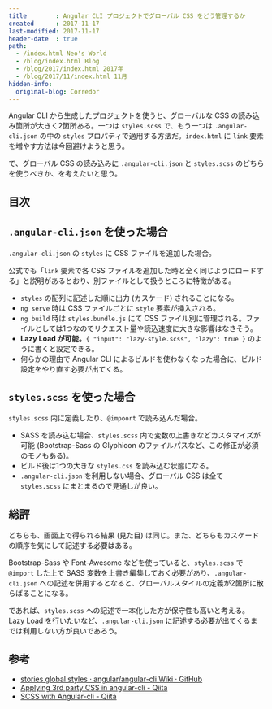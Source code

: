```yaml
---
title        : Angular CLI プロジェクトでグローバル CSS をどう管理するか
created      : 2017-11-17
last-modified: 2017-11-17
header-date  : true
path:
  - /index.html Neo's World
  - /blog/index.html Blog
  - /blog/2017/index.html 2017年
  - /blog/2017/11/index.html 11月
hidden-info:
  original-blog: Corredor
---
```


Angular CLI から生成したプロジェクトを使うと、グローバルな CSS の読み込み箇所が大きく2箇所ある。一つは `styles.scss` で、もう一つは `.angular-cli.json` の中の `styles` プロパティで適用する方法だ。`index.html` に `link` 要素を増やす方法は今回避けようと思う。

で、グローバル CSS の読み込みに `.angular-cli.json` と `styles.scss` のどちらを使うべきか、を考えたいと思う。

## 目次

## `.angular-cli.json` を使った場合

`.angular-cli.json` の `styles` に CSS ファイルを追加した場合。

公式でも「`link` 要素で各 CSS ファイルを追加した時と全く同じようにロードする」と説明があるとおり、別ファイルとして扱うところに特徴がある。

- `styles` の配列に記述した順に出力 (カスケード) されることになる。
- `ng serve` 時は CSS ファイルごとに `style` 要素が挿入される。
- `ng build` 時は `styles.bundle.js` にて CSS ファイル別に管理される。ファイルとしては1つなのでリクエスト量や読込速度に大きな影響はなさそう。
- __Lazy Load が可能。__`{ "input": "lazy-style.scss", "lazy": true }` のように書くと設定できる。
- 何らかの理由で Angular CLI によるビルドを使わなくなった場合に、ビルド設定をやり直す必要が出てくる。

## `styles.scss` を使った場合

`styles.scss` 内に定義したり、`@impoort` で読み込んだ場合。

- SASS を読み込む場合、`styles.scss` 内で変数の上書きなどカスタマイズが可能 (Bootstrap-Sass の Glyphicon のファイルパスなど、この修正が必須のモノもある)。
- ビルド後は1つの大きな `styles.css` を読み込む状態になる。
- `.angular-cli.json` を利用しない場合、グローバル CSS は全て `styles.scss` にまとまるので見通しが良い。

## 総評

どちらも、画面上で得られる結果 (見た目) は同じ。また、どちらもカスケードの順序を気にして記述する必要はある。

Bootstrap-Sass や Font-Awesome などを使っていると、`styles.scss` で `@import` した上で SASS 変数を上書き編集しておく必要があり、`.angular-cli.json` への記述を併用するとなると、グローバルスタイルの定義が2箇所に散らばることになる。

であれば、`styles.scss` への記述で一本化した方が保守性も高いと考える。Lazy Load を行いたいなど、`.angular-cli.json` に記述する必要が出てくるまでは利用しない方が良いであろう。

## 参考

- [stories global styles · angular/angular-cli Wiki · GitHub](https://github.com/angular/angular-cli/wiki/stories-global-styles)
- [Applying 3rd party CSS in angular-cli - Qiita](https://qiita.com/asakoi/items/18c7e2bb8ecb609798b6)
- [SCSS with Angular-cli - Qiita](https://qiita.com/nksm/items/e6e68833e9410a2ee7da)
